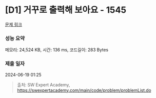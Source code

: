 # [D1] 거꾸로 출력해 보아요 - 1545 

[문제 링크](https://swexpertacademy.com/main/code/problem/problemDetail.do?contestProbId=AV2gbY0qAAQBBAS0) 

### 성능 요약

메모리: 24,524 KB, 시간: 136 ms, 코드길이: 283 Bytes

### 제출 일자

2024-06-19 01:25



> 출처: SW Expert Academy, https://swexpertacademy.com/main/code/problem/problemList.do